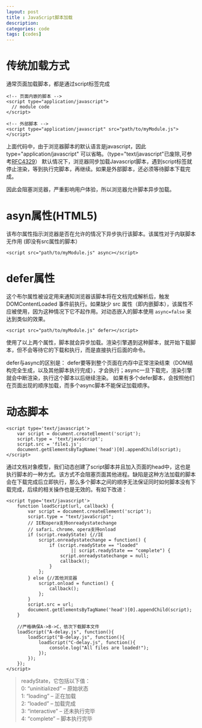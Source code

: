 ```yaml
---
layout: post
title : JavaScript脚本加载
description: 
categories: code
tags: [codes]
---
```


# 传统加载方式

通常页面加载脚本，都是通过script标签完成

    <!-- 页面内嵌的脚本 -->
    <script type="application/javascript">
      // module code
    </script>

    <!-- 外部脚本 -->
    <script type="application/javascript" src="path/to/myModule.js">
    </script>

上面代码中，由于浏览器脚本的默认语言是javascript，因此type="application/javascript" 可以省略。（type="text/javascript"已废除,可参考[RFC4329](https://tools.ietf.org/html/rfc4329#section-7.1)）
默认情况下，浏览器同步加载Javascript脚本，遇到script标签就停止渲染，等到执行完脚本，再继续。如果是外部脚本，还必须等待脚本下载完成。

因此会阻塞浏览器，严重影响用户体验，所以浏览器允许脚本异步加载。

# asyn属性(HTML5)

该布尔属性指示浏览器是否在允许的情况下异步执行该脚本。该属性对于内联脚本无作用 (即没有src属性的脚本）

    <script src="path/to/myModule.js" async></script>

# defer属性

这个布尔属性被设定用来通知浏览器该脚本将在文档完成解析后，触发 DOMContentLoaded 事件前执行。如果缺少 src 属性（即内嵌脚本），该属性不应被使用，因为这种情况下它不起作用。对动态嵌入的脚本使用 `async=false` 来达到类似的效果。

    <script src="path/to/myModule.js" defer></script>

使用了以上两个属性，脚本就会异步加载。渲染引擎遇到这种脚本，就开始下载脚本，但不会等待它的下载和执行，而是直接执行后面的命令。

defer与async的区别是： defer要等到整个页面在内存中正常渲染结束（DOM结构完全生成，以及其他脚本执行完成），才会执行；async一旦下载完，渲染引擎就会中断渲染，执行这个脚本以后继续渲染。
如果有多个defer脚本，会按照他们在页面出现的顺序加载，而多个async脚本不能保证加载顺序。

# 动态脚本

    <script type='text/javascript'>
        var script = document.createElement('script');
        script.type = 'text/javaScript';
        script.src = 'file1.js';
        document.getElementsByTagName('head')[0].appendChild(script);
    </script>

通过文档对象模型，我们动态创建了script脚本并且加入页面的head中，这也是执行脚本的一种方式。该方式不会阻塞页面其他进程。缺陷是这种方法加载的脚本会在下载完成后立即执行，那么多个脚本之间的顺序无法保证同时如何脚本没有下载完成，后续的相关操作也是无效的。有如下改进：

    <script type='text/javascript'>
        function loadScript(url, callback) {
            var script = document.createElement('script');
            script.type = "text/javaScript";
            // IE和opera支持onreadystatechange
            // safari、chrome、opera支持onload
            if (script.readyState) {//IE
                script.onreadystatechange = function() {
                    if (script.readyState == "loaded"
                            || script.readyState == "complete") {
                        script.onreadystatechange = null;
                        callback();
                    }
                };
            } else {//其他浏览器
                script.onload = function() {
                    callback();
                };
            }
            script.src = url;
            document.getElementsByTagName('head')[0].appendChild(script);
        }

        //严格确保A->B->C，依次下载脚本文件
        loadScript("A-delay.js", function(){
            loadScript("B-delay.js", function(){
                loadScript("C-delay.js", function(){
                    console.log("All files are loaded!");
                });
            });
        });
    </script>

> readyState，它包括以下值：                                           
 0: “uninitialized” – 原始状态                                        
 1: “loading” – 正在加载                                              
 2: “loaded” – 加载完成                                               
 3: “interactive” – 还未执行完毕                                       
 4: “complete” – 脚本执行完毕                                          

